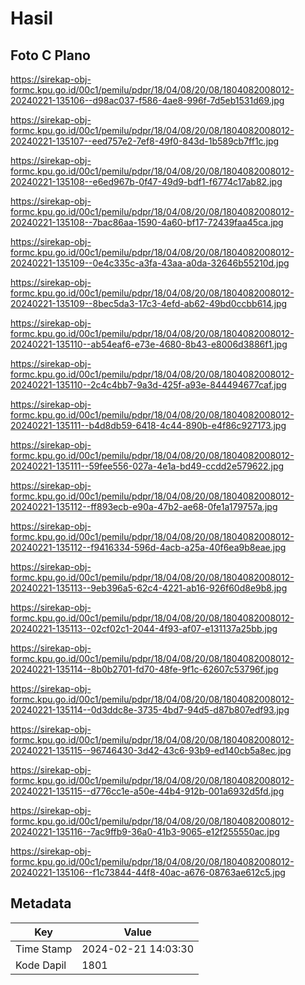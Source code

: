 # Hasil

## Foto C Plano

https://sirekap-obj-formc.kpu.go.id/00c1/pemilu/pdpr/18/04/08/20/08/1804082008012-20240221-135106--d98ac037-f586-4ae8-996f-7d5eb1531d69.jpg

https://sirekap-obj-formc.kpu.go.id/00c1/pemilu/pdpr/18/04/08/20/08/1804082008012-20240221-135107--eed757e2-7ef8-49f0-843d-1b589cb7ff1c.jpg

https://sirekap-obj-formc.kpu.go.id/00c1/pemilu/pdpr/18/04/08/20/08/1804082008012-20240221-135108--e6ed967b-0f47-49d9-bdf1-f6774c17ab82.jpg

https://sirekap-obj-formc.kpu.go.id/00c1/pemilu/pdpr/18/04/08/20/08/1804082008012-20240221-135108--7bac86aa-1590-4a60-bf17-72439faa45ca.jpg

https://sirekap-obj-formc.kpu.go.id/00c1/pemilu/pdpr/18/04/08/20/08/1804082008012-20240221-135109--0e4c335c-a3fa-43aa-a0da-32646b55210d.jpg

https://sirekap-obj-formc.kpu.go.id/00c1/pemilu/pdpr/18/04/08/20/08/1804082008012-20240221-135109--8bec5da3-17c3-4efd-ab62-49bd0ccbb614.jpg

https://sirekap-obj-formc.kpu.go.id/00c1/pemilu/pdpr/18/04/08/20/08/1804082008012-20240221-135110--ab54eaf6-e73e-4680-8b43-e8006d3886f1.jpg

https://sirekap-obj-formc.kpu.go.id/00c1/pemilu/pdpr/18/04/08/20/08/1804082008012-20240221-135110--2c4c4bb7-9a3d-425f-a93e-844494677caf.jpg

https://sirekap-obj-formc.kpu.go.id/00c1/pemilu/pdpr/18/04/08/20/08/1804082008012-20240221-135111--b4d8db59-6418-4c44-890b-e4f86c927173.jpg

https://sirekap-obj-formc.kpu.go.id/00c1/pemilu/pdpr/18/04/08/20/08/1804082008012-20240221-135111--59fee556-027a-4e1a-bd49-ccdd2e579622.jpg

https://sirekap-obj-formc.kpu.go.id/00c1/pemilu/pdpr/18/04/08/20/08/1804082008012-20240221-135112--ff893ecb-e90a-47b2-ae68-0fe1a179757a.jpg

https://sirekap-obj-formc.kpu.go.id/00c1/pemilu/pdpr/18/04/08/20/08/1804082008012-20240221-135112--f9416334-596d-4acb-a25a-40f6ea9b8eae.jpg

https://sirekap-obj-formc.kpu.go.id/00c1/pemilu/pdpr/18/04/08/20/08/1804082008012-20240221-135113--9eb396a5-62c4-4221-ab16-926f60d8e9b8.jpg

https://sirekap-obj-formc.kpu.go.id/00c1/pemilu/pdpr/18/04/08/20/08/1804082008012-20240221-135113--02cf02c1-2044-4f93-af07-e131137a25bb.jpg

https://sirekap-obj-formc.kpu.go.id/00c1/pemilu/pdpr/18/04/08/20/08/1804082008012-20240221-135114--8b0b2701-fd70-48fe-9f1c-62607c53796f.jpg

https://sirekap-obj-formc.kpu.go.id/00c1/pemilu/pdpr/18/04/08/20/08/1804082008012-20240221-135114--0d3ddc8e-3735-4bd7-94d5-d87b807edf93.jpg

https://sirekap-obj-formc.kpu.go.id/00c1/pemilu/pdpr/18/04/08/20/08/1804082008012-20240221-135115--96746430-3d42-43c6-93b9-ed140cb5a8ec.jpg

https://sirekap-obj-formc.kpu.go.id/00c1/pemilu/pdpr/18/04/08/20/08/1804082008012-20240221-135115--d776cc1e-a50e-44b4-912b-001a6932d5fd.jpg

https://sirekap-obj-formc.kpu.go.id/00c1/pemilu/pdpr/18/04/08/20/08/1804082008012-20240221-135116--7ac9ffb9-36a0-41b3-9065-e12f255550ac.jpg

https://sirekap-obj-formc.kpu.go.id/00c1/pemilu/pdpr/18/04/08/20/08/1804082008012-20240221-135106--f1c73844-44f8-40ac-a676-08763ae612c5.jpg


## Metadata

| Key        | Value               |
| ---------- | ------------------- |
| Time Stamp | 2024-02-21 14:03:30 |
| Kode Dapil | 1801                |



